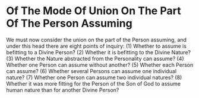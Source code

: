# Of The Mode Of Union On The Part Of The Person Assuming

We must now consider the union on the part of the Person assuming, and under this head there are eight points of inquiry:
(1) Whether to assume is befitting to a Divine Person?
(2) Whether it is befitting to the Divine Nature?
(3) Whether the Nature abstracted from the Personality can assume?
(4) Whether one Person can assume without another?
(5) Whether each Person can assume?
(6) Whether several Persons can assume one individual nature?
(7) Whether one Person can assume two individual natures?
(8) Whether it was more fitting for the Person of the Son of God to assume human nature than for another Divine Person?